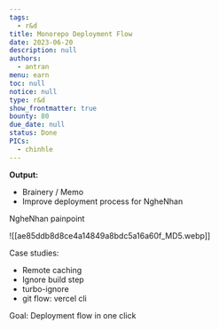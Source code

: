 ```yaml
---
tags: 
  - r&d
title: Monorepo Deployment Flow
date: 2023-06-20
description: null
authors: 
  - antran
menu: earn
toc: null
notice: null
type: r&d
show_frontmatter: true
bounty: 80
due_date: null
status: Done
PICs: 
  - chinhle
---
```


**Output:**

- Brainery / Memo
- Improve deployment process for NgheNhan

NgheNhan painpoint

![[ae85ddb8d8ce4a14849a8bdc5a16a60f_MD5.webp]]

Case studies:

- Remote caching
- Ignore build step
- turbo-ignore
- git flow: vercel cli

Goal: Deployment flow in one click

